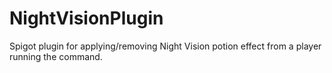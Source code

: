 # NightVisionPlugin
Spigot plugin for applying/removing Night Vision potion effect from a player running the command.
